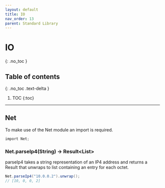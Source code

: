 ```yaml
---
layout: default
title: IO
nav_order: 13
parent: Standard Library
---
```


# IO
{: .no_toc }

## Table of contents
{: .no_toc .text-delta }

1. TOC
{:toc}

---

## Net

To make use of the Net module an import is required.

```cs
import Net;
```

### Net.parseIp4(String) -> Result\<List>

parseIp4 takes a string representation of an IP4 address and returns a Result that unwraps to list containing an entry for each octet.

```cs
Net.parseIp4("10.0.0.2").unwrap();
// [10, 0, 0, 2]
```
